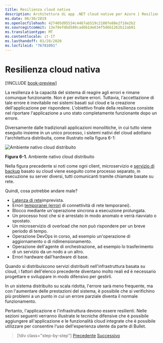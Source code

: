 ```yaml
---
title: Resilienza cloud nativa
description: Architettura di app .NET cloud native per Azure | Resilienza nativa del cloud
ms.date: 06/30/2019
ms.openlocfilehash: 427405d95534c4467ab519c2188fe88e2f18e2b2
ms.sourcegitcommit: 13e79efdbd589cad6b1de634f5d6b1262b12ab01
ms.translationtype: MT
ms.contentlocale: it-IT
ms.lasthandoff: 01/28/2020
ms.locfileid: "76781091"
---
```

# <a name="cloud-native-resiliency"></a>Resilienza cloud nativa

[!INCLUDE [book-preview](../../../includes/book-preview.md)]

La resilienza è la capacità del sistema di reagire agli errori e rimane comunque funzionante. Non è per evitare errori. Tuttavia, l'accettazione di tale errore è inevitabile nei sistemi basati sul cloud e la creazione dell'applicazione per rispondere. L'obiettivo finale della resilienza consiste nel riportare l'applicazione a uno stato completamente funzionante dopo un errore.

Diversamente dalle tradizionali applicazioni monolitiche, in cui tutto viene eseguito insieme in un unico processo, i sistemi nativi del cloud adottano l'architettura distribuita, come illustrato nella figura 6-1:

![Ambiente nativo cloud distribuito](./media/distributed-cloud-native-environment.png)

**Figura 6-1.** Ambiente nativo cloud distribuito

Nella figura precedente si noti come ogni client, microservizio e [servizio di backup](https://12factor.net/backing-services) basato su cloud viene eseguito come processo separato, in esecuzione su server diversi, tutti comunicanti tramite chiamate basate su rete.

Quindi, cosa potrebbe andare male?

- [Latenza di rete](https://www.techopedia.com/definition/8553/network-latency)imprevista.
- Errori [temporanei (errori](https://docs.microsoft.com/azure/architecture/best-practices/transient-faults) di connettività di rete temporanei).
- Blocco mediante un'operazione sincrona a esecuzione prolungata.
- Un processo host che si è arrestato in modo anomalo e verrà riavviato o spostato.
- Un microservizio di overload che non può rispondere per un breve periodo di tempo.
- Operazione DevOps in corso, ad esempio un'operazione di aggiornamento o di ridimensionamento.
- Operazione dell'agente di orchestrazione, ad esempio lo trasferimento di un servizio da un nodo a un altro.
- Errori hardware dall'hardware di base.

Quando si distribuiscono servizi distribuiti nell'infrastruttura basata su cloud, i fattori dell'elenco precedente diventano molto reali ed è necessario progettare e sviluppare in modo difensivo per gestirli.

In un sistema distribuito su scala ridotta, l'errore sarà meno frequente, ma con l'aumentare delle prestazioni del sistema, è possibile che si verifichino più problemi a un punto in cui un errore parziale diventa il normale funzionamento.

Pertanto, l'applicazione e l'infrastruttura devono essere resilienti. Nelle sezioni seguenti verranno illustrate le tecniche difensive che è possibile aggiungere all'applicazione e le funzionalità cloud integrate che è possibile utilizzare per consentire l'uso dell'esperienza utente da parte di Bullet.

>[!div class="step-by-step"]
>[Precedente](elastic-search-in-azure.md)
>[Successivo](application-resiliency-patterns.md)
